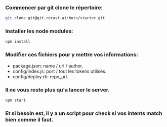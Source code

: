 ### Commencer par git clone le répertoire:

```bash
git clone git@git.recast.ai:bots/starter.git
```

### Installer les node modules: 

```bash
npm install
```
### Modifier ces fichiers pour y mettre vos informations:

- package.json: name / url / author.
- config/index.js: port / tout les tokens utilisés.
- config/deploy.rb: repo_url.

### Il ne vous reste plus qu'a lancer le server.

```bash
npm start
```

### Et si besoin est, il y a un script pour check si vos intents match bien comme il faut.